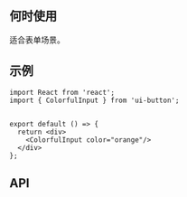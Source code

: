## 何时使用

适合表单场景。

## 示例

```tsx
import React from 'react';
import { ColorfulInput } from 'ui-button';


export default () => {
  return <div>
    <ColorfulInput color="orange"/>
  </div>
};
```

## API

<API hideTitle  src="@/components/colorful-input/colorful-input.tsx" />
